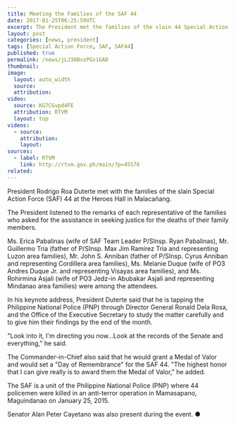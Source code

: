 ```yaml
---
title: Meeting the Families of the SAF 44
date: 2017-01-25T06:25:59UTC
excerpt: The President met the families of the slain 44 Special Action Force troopers at the Heroes Hall in Malacañang on 24 January 2017.
layout: post
categories: [news, president]
tags: [Special Action Force, SAF, SAF44]
published: true
permalink: /news/jLJ38BvzPGx1GAD
thumbnail:
image:
  layout: auto_width
  source: 
  attribution: 
video:
  source: KG7CGvpd4FE
  attribution: RTVM
  layout: top
videos:
  - source: 
    attribution: 
    layout: 
sources:
  - label: RTVM
    link: http://rtvm.gov.ph/main/?p=45576
related:
---
```


President Rodrigo Roa Duterte met with the families of the slain Special Action Force (SAF) 44 at the Heroes Hall in Malacañang.

The President listened to the remarks of each representative of the families who asked for the assistance in seeking justice for the deaths of their family members.

Ms. Erica Pabalinas (wife of SAF Team Leader P/SInsp. Ryan Pabalinas), Mr. Guillermo Tria (father of P/SInsp. Max Jim Ramirez Tria and representing Luzon area families), Mr. John S. Anniban (father of P/SInsp. Cyrus Anniban and representing Cordillera area families), Ms. Melanie Duque (wife of PO3 Andres Duque Jr. and representing Visayas area families), and Ms. Rohirmina Asjali (wife of PO3 Jedz-in Abubakar Asjali and representing Mindanao area families) were among the attendees.

In his keynote address, President Duterte said that he is tapping the Philippine National Police (PNP) through Director General Ronald Dela Rosa, and the Office of the Executive Secretary to study the matter carefully and to give him their findings by the end of the month.

"Look into it, I'm directing you now...Look at the records of the Senate and everything," he said.

The Commander-in-Chief also said that he would grant a Medal of Valor and would set a "Day of Remembrance" for the SAF 44. "The highest honor that I can give really is to award them the Medal of Valor," he added.

The SAF is a unit of the Philippine National Police (PNP) where 44 policemen were killed in an anti-terror operation in Mamasapano, Maguindanao on January 25, 2015.

Senator Alan Peter Cayetano was also present during the event.
&#x25cf;

